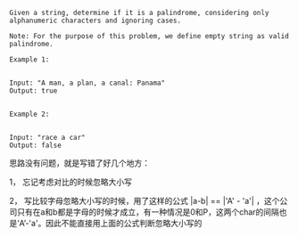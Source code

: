 ```
Given a string, determine if it is a palindrome, considering only alphanumeric characters and ignoring cases.

Note: For the purpose of this problem, we define empty string as valid palindrome.

Example 1:


Input: "A man, a plan, a canal: Panama"
Output: true


Example 2:


Input: "race a car"
Output: false

```

思路没有问题，就是写错了好几个地方：

1， 忘记考虑对比的时候忽略大小写

2， 写比较字母忽略大小写的时候，用了这样的公式 |a-b| == |'A' - 'a'| ，这个公司只有在a和b都是字母的时候才成立，有一种情况是0和P，这两个char的间隔也是‘A’-'a'。因此不能直接用上面的公式判断忽略大小写的

